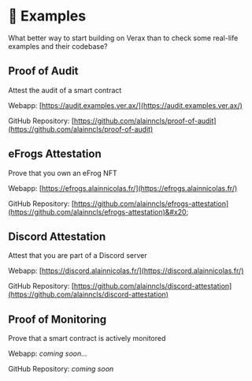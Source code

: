# 🚀 Examples

What better way to start building on Verax than to check some real-life examples and their codebase?

## Proof of Audit

Attest the audit of a smart contract

Webapp: [https://audit.examples.ver.ax/](https://audit.examples.ver.ax/)

GitHub Repository: [https://github.com/alainncls/proof-of-audit](https://github.com/alainncls/proof-of-audit)

## eFrogs Attestation

Prove that you own an eFrog NFT

Webapp: [https://efrogs.alainnicolas.fr/](https://efrogs.alainnicolas.fr/)

GitHub Repository: [https://github.com/alainncls/efrogs-attestation](https://github.com/alainncls/efrogs-attestation)&#x20;

## Discord Attestation

Attest that you are part of a Discord server

Webapp: [https://discord.alainnicolas.fr/](https://discord.alainnicolas.fr/)

GitHub Repository: [https://github.com/alainncls/discord-attestation](https://github.com/alainncls/discord-attestation)

## Proof of Monitoring

Prove that a smart contract is actively monitored

Webapp: _coming soon..._

GitHub Repository: _coming soon_
